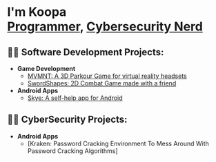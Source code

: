 <h1>I'm Koopa <br/><a href="https://github.com/koopahello">Programmer</a>, <a href="https://github.com/koopahello">Cybersecurity Nerd</a></h1>

<h2>👨‍💻 Software Development Projects:</h2>

- <b>Game Development</b>
  - [MVMNT: A 3D Parkour Game for virtual reality headsets](https://sidequestvr.com/app/5326/mvmnt-demo)
  - [SwordShapes: 2D Combat Game made with a friend](https://github.com/KoopaHello/SwordShapes)
- <b>Android Apps</b>
  - [Skye: A self-help app for Android](https://github.com/KoopaHello/skye)

<h2>👨‍💻 CyberSecurity Projects:</h2>

- <b>Android Apps</b>
  - [Kraken: Password Cracking Environment To Mess Around With Password Cracking Algorithms]

<!-- <h2> 🤳 Connect with me:</h2>

[<img align="left" alt="JoshMadakor | YouTube" width="22px" src="https://cdn.jsdelivr.net/npm/simple-icons@v3/icons/youtube.svg" />][youtube]
[<img align="left" alt="JoshMadakor | Twitter" width="22px" src="https://cdn.jsdelivr.net/npm/simple-icons@v3/icons/twitter.svg" />][twitter]
[<img align="left" alt="JoshMadakor | LinkedIn" width="22px" src="https://cdn.jsdelivr.net/npm/simple-icons@v3/icons/linkedin.svg" />][linkedin]
[<img align="left" alt="JoshMadakor | Instagram" width="22px" src="https://cdn.jsdelivr.net/npm/simple-icons@v3/icons/instagram.svg" />][instagram]

[twitter]: link
